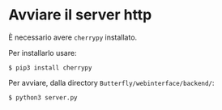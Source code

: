 # Avviare il server http

È necessario avere `cherrypy` installato.

Per installarlo usare:

    $ pip3 install cherrypy

Per avviare, dalla directory `Butterfly/webinterface/backend/`:

    $ python3 server.py